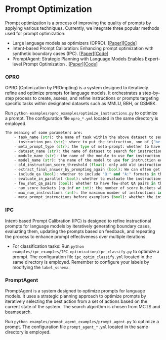 # Prompt Optimization

Prompt optimization is a process of improving the quality of prompts by applying various techniques. 
Currently, we integrate three popular methods used for prompt optimization:
- Large language models as optimizers (OPRO). [[Paper](https://arxiv.org/abs/2309.03409)][[Code](https://github.com/google-deepmind/opro)]
- Intent-based Prompt Calibration: Enhancing prompt optimization with synthetic boundary cases (IPC). [[Paper](https://arxiv.org/abs/2402.03099)][[Code](https://github.com/Eladlev/AutoPrompt)]
- PromptAgent: Strategic Planning with Language Models Enables Expert-level Prompt Optimization
. [[Paper](https://arxiv.org/abs/2310.16427)][[Code](https://github.com/XinyuanWangCS/PromptAgent)]


### OPRO
OPRO (Optimization by PROmpting) is a system designed to iteratively refine and optimize prompts for language models. It orchestrates a step-by-step process to create, assess, and refine instructions or prompts targeting specific tasks within designated datasets such as MMLU, BBH, or GSM8K.

Run `python examples/opro_examples/optimize_instructions.py` to optimize a prompt. The configuration file `opro_*.yml` located in the same directory is employed.

```python
The meaning of some parameters are:
    - task_name (str): the name of task within the above dataset to search for instructions on.
    - instruction_pos (str): where to put the instruction, one of {'before_QA','Q_begin', 'Q_end', 'A_begin'}.
    - meta_prompt_type (str): the type of meta-prompt: whether to have both previous instructions and dataset exemplars (often for fine-tuned optimizers), or to have only previous instructions (often for pre-trained optimizers).
    - dataset_name (str): the name of dataset to search for instructions on.
    - module_name (str): the name of the module to use for instruction editing.
    - model_name (str): the name of the model to use for instruction editing.
    - old_instruction_score_threshold (float): only add old instructions with score no less than this threshold.
    - extract_final_answer_by_prompting_again (bool): We can often get well-formatted answer when the model has been instruction-finetuned; otherwise, we may need to prompt again with "So the final answer is" added to better extract the final answer for final parsing.
    - include_qa (bool): whether to include "Q:" and "A:" formats in the prompt.
    - evaluate_in_parallel (bool): whether to evaluate the instructions in parallel with asyncio.
    - few_shot_qa_pairs (bool): whether to have few-shot QA pairs in the meta prompt.
    - num_score_buckets (np.inf or int): the number of score buckets when we convert float accuracies to integers. Default to np.inf for not bucketizing.
    - max_num_instructions (int): the maximum number of instructions in the meta prompt.
    - meta_prompt_instructions_before_exemplars (bool): whether the instruction-score pairs are before the exemplars from the dataset.
```

### IPC

Intent-based Prompt Calibration (IPC) is designed to refine instructional prompts for language models by iteratively generating boundary cases, evaluating them, updating the prompts based on feedback, and repeating the process to enhance prompt effectiveness over multiple iterations.

- For classification tasks: Run `python examples/ipc_examples/IPC_optimization/ipc_classify.py` to optimize a prompt. The configuration file `ipc_optim_classify.yml` located in the same directory is employed. Remember to configure your labels by modifying the `label_schema`.

### PromptAgent

PromptAgent is a system designed to optimize prompts for language models. It uses a strategic planning approach to optimize prompts by iteratively selecting the best action from a set of actions based on the current state of the system. The search algorithm is chosen from MCTS and beamsearch.

Run `python examples/prompt_agent_examples/prompt_agent.py` to optimize a prompt. The configuration file `prompt_agent_*.yml` located in the same directory is employed.







